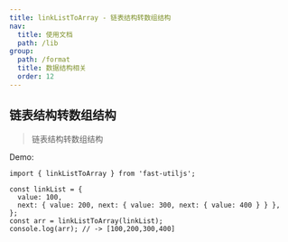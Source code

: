 ```yaml
---
title: linkListToArray - 链表结构转数组结构
nav:
  title: 使用文档
  path: /lib
group:
  path: /format
  title: 数据结构相关
  order: 12
---
```


## 链表结构转数组结构

> 链表结构转数组结构

Demo:

```tsx | pure
import { linkListToArray } from 'fast-utiljs';

const linkList = {
  value: 100,
  next: { value: 200, next: { value: 300, next: { value: 400 } } },
};
const arr = linkListToArray(linkList);
console.log(arr); // -> [100,200,300,400]
```
